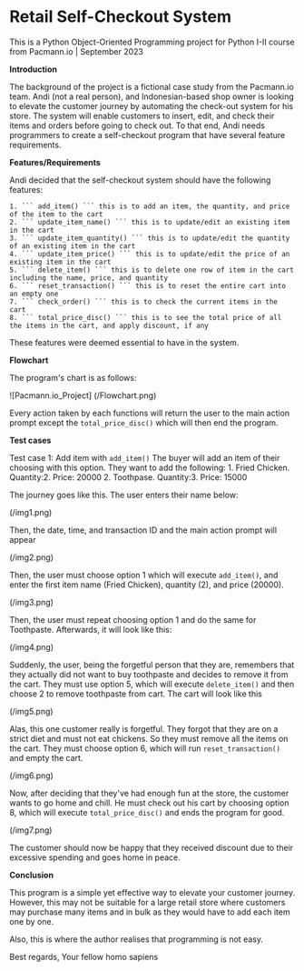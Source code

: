 # Retail Self-Checkout System

This is a Python Object-Oriented Programming project for Python I-II course from Pacmann.io | September 2023

**Introduction**

The background of the project is a fictional case study from the Pacmann.io team. Andi (not a real person), and Indonesian-based shop owner is looking to elevate the customer journey by automating the check-out system for his store. The system will enable customers to insert, edit, and check their items and orders before going to check out. To that end, Andi needs programmers to create a self-checkout program that have several feature requirements. 

**Features/Requirements**

Andi decided that the self-checkout system should have the following features:

    1. ``` add_item() ``` this is to add an item, the quantity, and price of the item to the cart
    2. ``` update_item_name() ``` this is to update/edit an existing item in the cart
    3. ``` update_item_quantity() ``` this is to update/edit the quantity of an existing item in the cart
    4. ``` update_item_price() ``` this is to update/edit the price of an existing item in the cart
    5. ``` delete_item() ``` this is to delete one row of item in the cart including the name, price, and quantity
    6. ``` reset_transaction() ``` this is to reset the entire cart into an empty one
    7. ``` check_order() ``` this is to check the current items in the cart
    8. ``` total_price_disc() ``` this is to see the total price of all the items in the cart, and apply discount, if any
    
These features were deemed essential to have in the system.

**Flowchart**

The program's chart is as follows:

![Pacmann.io_Project] (/Flowchart.png)

Every action taken by each functions will return the user to the main action prompt except the ```total_price_disc()``` which will then end the program.

**Test cases**

Test case 1: Add item with ```add_item()``` 
The buyer will add an item of their choosing with this option. They want to add the following:
    1. Fried Chicken. Quantity:2. Price: 20000
    2. Toothpase. Quantity:3. Price: 15000

The journey goes like this. The user enters their name below:

(/img1.png)

Then, the date, time, and transaction ID and the main action prompt will appear

(/img2.png)

Then, the user must choose option 1 which will execute ```add_item()```, and enter the first item name (Fried Chicken), quantity (2), and price (20000). 

(/img3.png)

Then, the user must repeat choosing option 1 and do the same for Toothpaste. Afterwards, it will look like this:

(/img4.png)

Suddenly, the user, being the forgetful person that they are, remembers that they actually did not want to buy toothpaste and decides to remove it from the cart. They must use option 5, which will execute ```delete_item()``` and then choose 2 to remove toothpaste from cart. The cart will look like this

(/img5.png)

Alas, this one customer really is forgetful. They forgot that they are on a strict diet and must not eat chickens. So they must remove all the items on the cart. They must choose option 6, which will run ```reset_transaction()``` and empty the cart.

(/img6.png)

Now, after deciding that they've had enough fun at the store, the customer wants to go home and chill. He must check out his cart by choosing option 8, which will execute ```total_price_disc()``` and ends the program for good.

(/img7.png)

The customer should now be happy that they received discount due to their excessive spending and goes home in peace. 

**Conclusion**

This program is a simple yet effective way to elevate your customer journey. However, this may not be suitable for a large retail store where customers may purchase many items and in bulk as they would have to add each item one by one. 

Also, this is where the author realises that programming is not easy.

Best regards,
Your fellow homo sapiens
